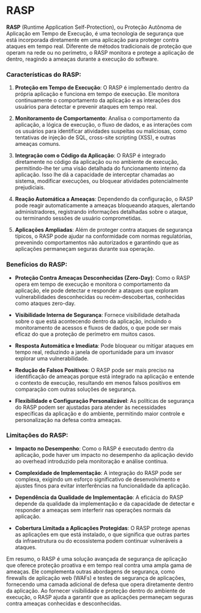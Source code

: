 # RASP

**RASP** (Runtime Application Self-Protection), ou Proteção Autônoma de Aplicação em Tempo de Execução, é uma tecnologia de segurança que está incorporada diretamente em uma aplicação para proteger contra ataques em tempo real. Diferente de métodos tradicionais de proteção que operam na rede ou no perímetro, o RASP monitora e protege a aplicação de dentro, reagindo a ameaças durante a execução do software.

### Características do RASP:

1. **Proteção em Tempo de Execução**: O RASP é implementado dentro da própria aplicação e funciona em tempo de execução. Ele monitora continuamente o comportamento da aplicação e as interações dos usuários para detectar e prevenir ataques em tempo real.

2. **Monitoramento de Comportamento**: Analisa o comportamento da aplicação, a lógica de execução, o fluxo de dados, e as interações com os usuários para identificar atividades suspeitas ou maliciosas, como tentativas de injeção de SQL, cross-site scripting (XSS), e outras ameaças comuns.

3. **Integração com o Código da Aplicação**: O RASP é integrado diretamente no código da aplicação ou no ambiente de execução, permitindo-lhe ter uma visão detalhada do funcionamento interno da aplicação. Isso lhe dá a capacidade de interceptar chamadas ao sistema, modificar execuções, ou bloquear atividades potencialmente prejudiciais.

4. **Reação Automática a Ameaças**: Dependendo da configuração, o RASP pode reagir automaticamente a ameaças bloqueando ataques, alertando administradores, registrando informações detalhadas sobre o ataque, ou terminando sessões de usuário comprometidas.

5. **Aplicações Ampliadas**: Além de proteger contra ataques de segurança típicos, o RASP pode ajudar na conformidade com normas regulatórias, prevenindo comportamentos não autorizados e garantindo que as aplicações permaneçam seguras durante sua operação.

### Benefícios do RASP:

- **Proteção Contra Ameaças Desconhecidas (Zero-Day)**: Como o RASP opera em tempo de execução e monitora o comportamento da aplicação, ele pode detectar e responder a ataques que exploram vulnerabilidades desconhecidas ou recém-descobertas, conhecidas como ataques zero-day.

- **Visibilidade Interna de Segurança**: Fornece visibilidade detalhada sobre o que está acontecendo dentro da aplicação, incluindo o monitoramento de acessos e fluxos de dados, o que pode ser mais eficaz do que a proteção de perímetro em muitos casos.

- **Resposta Automática e Imediata**: Pode bloquear ou mitigar ataques em tempo real, reduzindo a janela de oportunidade para um invasor explorar uma vulnerabilidade.

- **Redução de Falsos Positivos**: O RASP pode ser mais preciso na identificação de ameaças porque está integrado na aplicação e entende o contexto de execução, resultando em menos falsos positivos em comparação com outras soluções de segurança.

- **Flexibilidade e Configuração Personalizável**: As políticas de segurança do RASP podem ser ajustadas para atender às necessidades específicas da aplicação e do ambiente, permitindo maior controle e personalização na defesa contra ameaças.

### Limitações do RASP:

- **Impacto no Desempenho**: Como o RASP é executado dentro da aplicação, pode haver um impacto no desempenho da aplicação devido ao overhead introduzido pela monitoração e análise contínua.

- **Complexidade de Implementação**: A integração do RASP pode ser complexa, exigindo um esforço significativo de desenvolvimento e ajustes finos para evitar interferências na funcionalidade da aplicação.

- **Dependência da Qualidade de Implementação**: A eficácia do RASP depende da qualidade da implementação e da capacidade de detectar e responder a ameaças sem interferir nas operações normais da aplicação.

- **Cobertura Limitada a Aplicações Protegidas**: O RASP protege apenas as aplicações em que está instalado, o que significa que outras partes da infraestrutura ou do ecossistema podem continuar vulneráveis a ataques.

Em resumo, o RASP é uma solução avançada de segurança de aplicação que oferece proteção proativa e em tempo real contra uma ampla gama de ameaças. Ele complementa outras abordagens de segurança, como firewalls de aplicação web (WAFs) e testes de segurança de aplicações, fornecendo uma camada adicional de defesa que opera diretamente dentro da aplicação. Ao fornecer visibilidade e proteção dentro do ambiente de execução, o RASP ajuda a garantir que as aplicações permaneçam seguras contra ameaças conhecidas e desconhecidas.